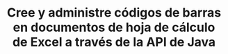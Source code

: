 ---
############################# Static ############################
layout: "auto-gen-gist"
draft: false
path: "es/assembly/java/barcode/xltx/"
otherformats: XLS XLT XLSX XLSM XLTM XLSB ODS 

############################# Head ############################
head_title: "Genere una imagen de códigos de barras e insértela en una hoja de cálculo de Excel a través de la API de Java"
head_description: "GroupDocs.Assembly Java API permite a los programadores generar y agregar imágenes de códigos de barras dentro de documentos de hojas de cálculo de Excel (XLS, XLT, XLSX, XLSM, XLTX, XLTM y XLSB)."

############################# Header ############################
title: "Cree y administre códigos de barras en documentos de hoja de cálculo de Excel a través de la API de Java"
description: "GroupDocs.Assembly Java API permite a los desarrolladores de software generar y administrar mediante programación códigos de barras en documentos de hojas de cálculo de Excel dentro de aplicaciones Java y JSP."

######################### Download Button #######################
button:
    enable: true

############################# About ############################
about:
    enable: true
    title: "¿Cómo generar imágenes de código de barras en hojas de cálculo?"
    content: |
       El programa de software de hoja de cálculo es una herramienta útil que permite a los usuarios almacenar, analizar e informar sobre grandes cantidades de datos. GroupDocs.Assembly es una excelente API de Java que facilita a los desarrolladores de software la creación, organización e impresión de imágenes de códigos de barras dentro de una hoja de cálculo de Excel. Los códigos de barras son códigos digitales que almacenan información legible por máquina que brinda velocidad y precisión a los sistemas de inventario. Con GroupDocs.Assembly Java API puede dibujar mediante programación numerosas imágenes de códigos de barras 1D y 2D con texto personalizado, apariencia y diferentes tipos de codificación dentro de la hoja de cálculo de Microsoft Excel. La API también facilita a los usuarios la administración de sus códigos de barras y no requiere la instalación de ningún software externo o herramienta de terceros. Admite funciones como la modificación del tamaño de la imagen del código de barras, la configuración de los colores de primer plano y de fondo, el ajuste del tamaño de la fuente, el ajuste de la resolución de la imagen del código de barras, la corrección automática del texto del código de barras y muchas más. 

############################# content ############################
steps:
    enable: true
    block:
    - title_left: "Cree códigos de barras en XLTX hojas de cálculo a través de Java"
      content_left: |
       GroupDocs.Assembly Java brinda soporte completo para crear y administrar códigos de barras dentro de la hoja de cálculo XLTX. El siguiente código Java demuestra cómo crear e insertar imágenes de códigos de barras dentro de un documento de hoja de cálculo de Microsoft Excel.

      title_right: "Cómo agregar imágenes de código de barras en el archivo XLTX"
      content_right: |
       * Cree una instancia de [DocumentAssembler](https://apireference.groupdocs.com/assembly/java/com.groupdocs.assembly/DocumentAssembler)
       * Llame a [AssembleDocument](https://apireference.groupdocs.com/assembly/java/com.groupdocs.assembly/DocumentAssembler#assembleDocument-java.io.InputStream-java.io.OutputStream-com.groupdocs.assembly.DataSourceInfo...-) método con los siguientes parámetros
          * Stream para leer un documento de plantilla.
          * Stream para escribir el documento resultante.
          * Opciones de carga y guardado de documentos.
          * Detalles Información sobre los objetos de origen de datos que se utilizarán.

      gisthash: "d597241fa3f68e3945a19ef3231070eb"
      gistfile: "create_barcodes_in_spreadsheet_file.java"

    - title_left: "Requisitos del sistema"
      content_left: |
        Las API de GroupDocs.Assembly Java son compatibles con todas las principales plataformas y sistemas operativos. Puede generar documentos en Microsoft Word, Excel, PowerPoint, Outlook, OpenOffice y más de 50 formatos. Para obtener una guía completa de requisitos del sistema, visite [requisitos del sistema](https://docs.groupdocs.com/assembly/java/system-requirements/) Antes de ejecutar el código a continuación, asegúrese de tener los siguientes requisitos previos instalados en su sistema:
         * Sistemas Operativos: Microsoft Windows, Linux, Mac OS
         * Compatibilidad con versiones de Java: J2SE 7.0 (1.7), J2SE 8.0 (1.8) o superior
         * Obtenga la última versión de las API Java de GroupDocs.Assembly de [Maven](https://mvnrepository.com/artifact/com.groupdocs/groupdocs-assembly/)
        
      title_right: "Por qué usar GroupDocs.Assembly"
      content_right: |
        * Cree documentos personalizados a partir de plantillas.
        * Adjunte dinámicamente archivos adjuntos de correo electrónico.
        * No se requiere software adicional para crear y automatizar documentos.
        * Genera un documento de salida basado en la fuente de datos.
        * Insertar dinámicamente el contenido del documento en el informe
        * Aplicar fórmula durante el montaje de la hoja de cálculo.
        * Proporciona soporte para múltiples formatos de datos
        * Soporte de operaciones de datos secuenciales.

demos:
    enable: true
        

more_formats:
    enable: true


back_to_top:
    enable: true
---